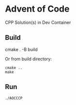 # Advent of Code

CPP Solution(s) in Dev Container

## Build

cmake . -B build

Or from build directory:

```
cmake ..
make
```

## Run

```
./AOCCCP
```